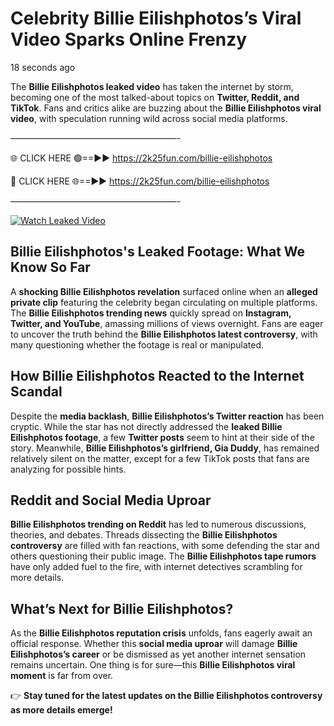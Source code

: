 # Celebrity Billie Eilishphotos’s Viral Video Sparks Online Frenzy

18 seconds ago

The **Billie Eilishphotos leaked video** has taken the internet by storm, becoming one of the most talked-about topics on **Twitter, Reddit, and TikTok**. Fans and critics alike are buzzing about the **Billie Eilishphotos viral video**, with speculation running wild across social media platforms.

———————————————————-

🌐 CLICK HERE 🟢==►► https://2k25fun.com/billie-eilishphotos

🔴 CLICK HERE 🌐==►► https://2k25fun.com/billie-eilishphotos

———————————————————-

[![Watch Leaked Video](https://miro.medium.com/v2/resize:fit:828/format:webp/1*cilzJN44JGOrTw9NJCrNHA.gif "Watch Leaked Video")](https://2k25fun.com/billie-eilishphotos)

## **Billie Eilishphotos's Leaked Footage: What We Know So Far**  
A **shocking Billie Eilishphotos revelation** surfaced online when an **alleged private clip** featuring the celebrity began circulating on multiple platforms. The **Billie Eilishphotos trending news** quickly spread on **Instagram, Twitter, and YouTube**, amassing millions of views overnight. Fans are eager to uncover the truth behind the **Billie Eilishphotos latest controversy**, with many questioning whether the footage is real or manipulated.  

## **How Billie Eilishphotos Reacted to the Internet Scandal**  
Despite the **media backlash**, **Billie Eilishphotos’s Twitter reaction** has been cryptic. While the star has not directly addressed the **leaked Billie Eilishphotos footage**, a few **Twitter posts** seem to hint at their side of the story. Meanwhile, **Billie Eilishphotos’s girlfriend, Gia Duddy**, has remained relatively silent on the matter, except for a few TikTok posts that fans are analyzing for possible hints.  

## **Reddit and Social Media Uproar**  
**Billie Eilishphotos trending on Reddit** has led to numerous discussions, theories, and debates. Threads dissecting the **Billie Eilishphotos controversy** are filled with fan reactions, with some defending the star and others questioning their public image. The **Billie Eilishphotos tape rumors** have only added fuel to the fire, with internet detectives scrambling for more details.  

## **What’s Next for Billie Eilishphotos?**  
As the **Billie Eilishphotos reputation crisis** unfolds, fans eagerly await an official response. Whether this **social media uproar** will damage **Billie Eilishphotos’s career** or be dismissed as yet another internet sensation remains uncertain. One thing is for sure—this **Billie Eilishphotos viral moment** is far from over.  

👉 **Stay tuned for the latest updates on the Billie Eilishphotos controversy as more details emerge!**  